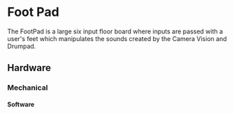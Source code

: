# Foot Pad

The FootPad is a large six input floor board where inputs are passed with a user's feet which manipulates the sounds created by the Camera Vision and Drumpad.

## Hardware


### Mechanical

#### Software
